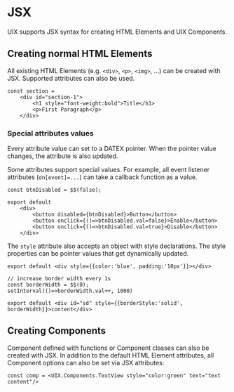 # JSX

UIX supports JSX syntax for creating HTML Elements and UIX Components.

## Creating normal HTML Elements

All existing HTML Elements (e.g. `<div>`, `<p>`, `<img>`, ...) can be created with JSX. 
Supported attributes can also be used.

```tsx
const section = 
	<div id="section-1">
		<h1 style="font-weight:bold">Title</h1>
		<p>First Paragraph</p>
	</div>
```

### Special attributes values

Every attribute value can set to a DATEX pointer.
When the pointer value changes, the attribute is also updated.

Some attributes support special values. For example, all event listener attributes (`on[event]=...`) can take a callback function as a value.


```tsx
const btnDisabled = $$(false);

export default
	<div>
		<button disabled={btnDisabled}>Button</button>
		<button onclick={()=>btnDisabled.val=false}>Enable</button>
		<button onclick={()=>btnDisabled.val=true}>Disable</button>
	</div>
```

The `style` attribute also accepts an object with style declarations. The style properties can be pointer values that 
get dynamically updated.

```tsx
export default <div style={{color:'blue', padding:'10px'}}></div>
```

```tsx
// increase border width every 1s
const borderWidth = $$(0);
setInterval(()=>borderWidth.val++, 1000)

export default <div id="sd" style={{borderStyle:'solid', borderWidth}}>content</div>
```

## Creating Components

Component defined with functions or Component classes can also be created with JSX.
In addition to the default HTML Element attributes, all Component options can also be set
via JSX attributes:

```tsx
const comp = <UIX.Components.TextView style="color:green" text="text content"/>
```